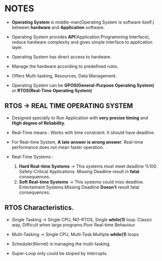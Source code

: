 # NOTES

- **Operating System** is middle-man(Operating System is software itself.) between **hardware** and **Application** software.

- Operating System provides **API**(Application Programming Interface), reduce hardware complexity and gives simple interface to application layer.

- Operating System has direct access to hardware.

- Manage the hardware according to predefined rules.

- Offers Multi-tasking, Resources, Data Management. 

- Operating System can be **GPOS(General-Purpose Operating System)** or **RTOS(Real-Time Operating System)**

## RTOS -> REAL TIME OPERATING SYSTEM
- Designed specially to Run Application with **very precise timing** and **High degree of Reliability**. 

- Real-Time means : Works with time constraint. It should have deadline. 

- For Real-time System, **A late answer is wrong answer**. Real-time performance does not mean faster operation.

- Real-Time Systems :
    1. **Hard Real-time Systems**   -> This systems must meet deadline %100. Safety-Critical Applications. Missing Deadline result in **fatal** consequences.
    2. **Soft Real-time Systems**   -> This systems could miss deadline. Entertaiment Systems.Missing Deadline **Doesn't** result fatal consequences.

## RTOS Characteristics.
- Single Tasking    -> Single CPU, NO-RTOS, Single **while(1)** loop. Classic way, Difficult when large programs.Poor Real-time Behaviour
- Multi-Tasking     -> Single CPU, Multi-Task.Multiple **while(1)** loops

- Scheduler(Kernel) is managing the multi-tasking. 

- Super-Loop only could be stoped by interrupts.